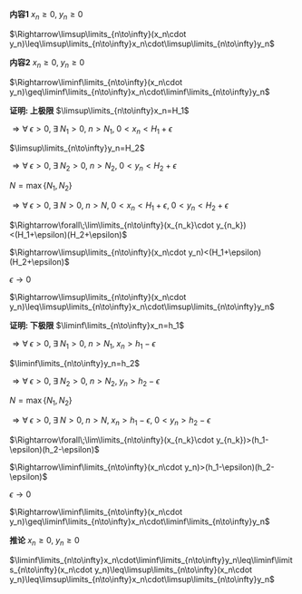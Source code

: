 **内容1**
$x_n\geq0,\;y_n\geq0$

$\Rightarrow\limsup\limits_{n\to\infty}(x_n\cdot y_n)\leq\limsup\limits_{n\to\infty}x_n\cdot\limsup\limits_{n\to\infty}y_n$

**内容2**
$x_n\geq0,\;y_n\geq0$

$\Rightarrow\liminf\limits_{n\to\infty}(x_n\cdot y_n)\geq\liminf\limits_{n\to\infty}x_n\cdot\liminf\limits_{n\to\infty}y_n$

**证明: 上极限**
$\limsup\limits_{n\to\infty}x_n=H_1$

$\Rightarrow\forall\;\epsilon>0,\;\exists\;N_1>0,\;n>N_1,\;0<x_n<H_1+\epsilon$

$\limsup\limits_{n\to\infty}y_n=H_2$

$\Rightarrow\forall\;\epsilon>0,\;\exists\;N_2>0,\;n>N_2,\;0<y_n<H_2+\epsilon$

$N=\max\{N_1,N_2\}$

$\Rightarrow\forall\;\epsilon>0,\;\exists\;N>0,\;n>N,\;0<x_n<H_1+\epsilon,\;0<y_n<H_2+\epsilon$

$\Rightarrow\forall\;\lim\limits_{n\to\infty}(x_{n_k}\cdot y_{n_k})<(H_1+\epsilon)(H_2+\epsilon)$

$\Rightarrow\limsup\limits_{n\to\infty}(x_n\cdot y_n)<(H_1+\epsilon)(H_2+\epsilon)$

$\epsilon\to0$

$\Rightarrow\limsup\limits_{n\to\infty}(x_n\cdot y_n)\leq\limsup\limits_{n\to\infty}x_n\cdot\limsup\limits_{n\to\infty}y_n$

**证明: 下极限**
$\liminf\limits_{n\to\infty}x_n=h_1$

$\Rightarrow\forall\;\epsilon>0,\;\exists\;N_1>0,\;n>N_1,\;x_n>h_1-\epsilon$

$\liminf\limits_{n\to\infty}y_n=h_2$

$\Rightarrow\forall\;\epsilon>0,\;\exists\;N_2>0,\;n>N_2,\;y_n>h_2-\epsilon$

$N=\max\{N_1,N_2\}$

$\Rightarrow\forall\;\epsilon>0,\;\exists\;N>0,\;n>N,\;x_n>h_1-\epsilon,\;0<y_n>h_2-\epsilon$

$\Rightarrow\forall\;\lim\limits_{n\to\infty}(x_{n_k}\cdot y_{n_k})>(h_1-\epsilon)(h_2-\epsilon)$

$\Rightarrow\liminf\limits_{n\to\infty}(x_n\cdot y_n)>(h_1-\epsilon)(h_2-\epsilon)$

$\epsilon\to0$

$\Rightarrow\liminf\limits_{n\to\infty}(x_n\cdot y_n)\geq\liminf\limits_{n\to\infty}x_n\cdot\liminf\limits_{n\to\infty}y_n$

**推论**
$x_n\geq0,\;y_n\geq0$

$\liminf\limits_{n\to\infty}x_n\cdot\liminf\limits_{n\to\infty}y_n\leq\liminf\limits_{n\to\infty}(x_n\cdot y_n)\leq\limsup\limits_{n\to\infty}(x_n\cdot y_n)\leq\limsup\limits_{n\to\infty}x_n\cdot\limsup\limits_{n\to\infty}y_n$
